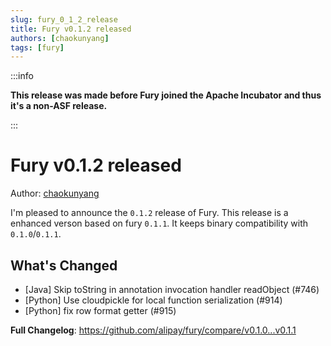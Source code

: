 ```yaml
---
slug: fury_0_1_2_release
title: Fury v0.1.2 released
authors: [chaokunyang]
tags: [fury]
---
```


:::info

**This release was made before Fury joined the Apache Incubator and thus it's a non-ASF release.**

:::

# Fury v0.1.2 released

Author: [chaokunyang](https://github.com/chaokunyang)

I'm pleased to announce the `0.1.2` release of Fury. This release is a enhanced verson based on fury `0.1.1`. It keeps binary compatibility with `0.1.0`/`0.1.1`.

## What's Changed
-  [Java] Skip toString in annotation invocation handler readObject (#746)
- [Python] Use cloudpickle for local function serialization (#914)
- [Python] fix row format getter (#915)

**Full Changelog**: https://github.com/alipay/fury/compare/v0.1.0...v0.1.1
